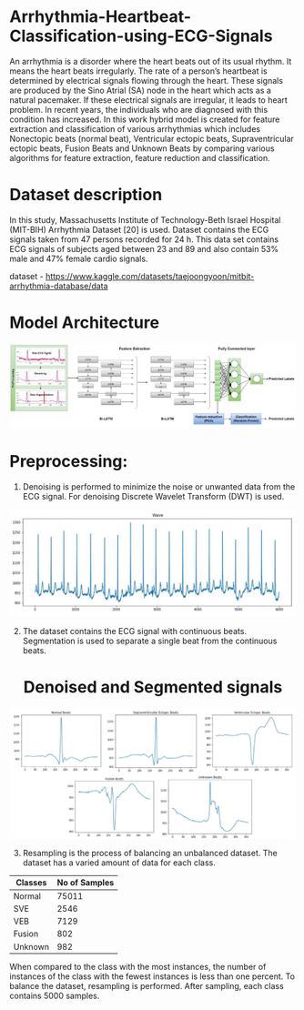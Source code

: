 # Arrhythmia-Heartbeat-Classification-using-ECG-Signals
An arrhythmia is a disorder where the heart beats out of its usual rhythm. It means the heart beats irregularly.
The rate of a person’s heartbeat is determined by electrical signals flowing through the heart. These signals
are produced by the Sino Atrial (SA) node in the heart which acts as a natural pacemaker. If these electrical
signals are irregular, it leads to heart problem. In recent years, the individuals who are diagnosed with this
condition has increased. In this work hybrid model is created for feature extraction and classification of various arrhythmias which includes Nonectopic beats (normal beat), Ventricular ectopic beats, Supraventricular ectopic beats, Fusion Beats and Unknown Beats by comparing various algorithms for feature extraction, feature reduction and classification. 

# Dataset description
In this study, Massachusetts Institute of Technology-Beth Israel
Hospital (MIT-BIH) Arrhythmia Dataset [20] is used. Dataset contains
the ECG signals taken from 47 persons recorded for 24 h. This data
set contains ECG signals of subjects aged between 23 and 89 and
also contain 53% male and 47% female cardio signals.

dataset - https://www.kaggle.com/datasets/taejoongyoon/mitbit-arrhythmia-database/data

# Model Architecture
<img src="https://github.com/Atshayasankaran/Arrhythmia-Heartbeat-Classification-using-ECG-Signals/blob/main/img/Architecture.JPG">

# Preprocessing:
1)	Denoising is performed to minimize the noise or unwanted data
from the ECG signal. For denoising Discrete Wavelet Transform (DWT)
is used.
<img src="https://github.com/Atshayasankaran/Arrhythmia-Heartbeat-Classification-using-ECG-Signals/blob/main/img/ECG.JPG">

2)	The dataset contains the ECG signal with continuous beats. Segmentation is
used to separate a single beat from the continuous beats.

<h1 align="center">Denoised and Segmented signals</h1>       
<img src="https://github.com/Atshayasankaran/Arrhythmia-Heartbeat-Classification-using-ECG-Signals/blob/main/img/Denoised signal.JPG">

3)	Resampling is the process of balancing an unbalanced dataset. The
dataset has a varied amount of data for each class.

| Classes      | No of Samples |
|--------------|---------------|
|Normal        | 75011         |
|SVE           | 2546          |
|VEB           | 7129          |
|Fusion        | 802           |
|Unknown       | 982           |

When compared to the class with the most instances, the number of instances of the class with the fewest instances is less than one percent. To balance the dataset, resampling is performed. After sampling, each class contains 5000 samples.
